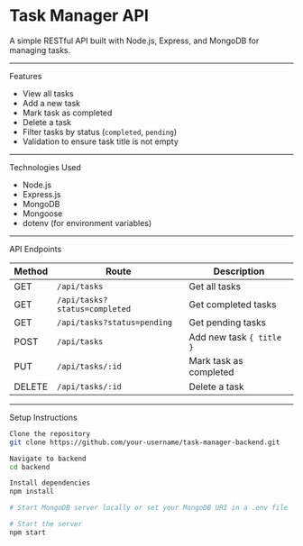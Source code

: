 # Task Manager API

A simple RESTful API built with Node.js, Express, and MongoDB for managing tasks.

---

Features

- View all tasks
- Add a new task
- Mark task as completed
- Delete a task
- Filter tasks by status (`completed`, `pending`)
- Validation to ensure task title is not empty

---

 Technologies Used

- Node.js
- Express.js
- MongoDB
- Mongoose
- dotenv (for environment variables)

---

 API Endpoints

| Method | Route             | Description                     |
|--------|------------------|---------------------------------|
| GET    | `/api/tasks`      | Get all tasks                   |
| GET    | `/api/tasks?status=completed` | Get completed tasks       |
| GET    | `/api/tasks?status=pending`   | Get pending tasks         |
| POST   | `/api/tasks`      | Add new task `{ title }`        |
| PUT    | `/api/tasks/:id`  | Mark task as completed          |
| DELETE | `/api/tasks/:id`  | Delete a task                   |

---

 Setup Instructions

```bash
Clone the repository
git clone https://github.com/your-username/task-manager-backend.git

Navigate to backend
cd backend

Install dependencies
npm install

# Start MongoDB server locally or set your MongoDB URI in a .env file

# Start the server
npm start
